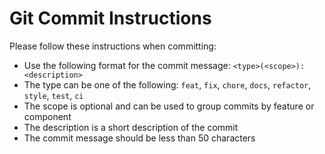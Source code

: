 # Git Commit Instructions

Please follow these instructions when committing:

- Use the following format for the commit message: `<type>(<scope>): <description>`
- The type can be one of the following: `feat`, `fix`, `chore`, `docs`, `refactor`, `style`, `test`, `ci`
- The scope is optional and can be used to group commits by feature or component
- The description is a short description of the commit
- The commit message should be less than 50 characters